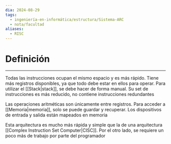 ```yaml
---
dia: 2024-08-29
tags:
  - ingeniería-en-informática/estructura/Sistema-ARC
  - nota/facultad
aliases:
  - RISC
---
```

# Definición
---
Todas las instrucciones ocupan el mismo espacio y es más rápido. Tiene más registros disponibles, ya que todo debe estar en ellos para operar. Para utilizar el [[Stack|stack]], se debe hacer de forma manual. Su set de instrucciones es más reducido, no contiene instrucciones redundantes

Las operaciones aritméticas son únicamente entre registros. Para acceder a [[Memoria|memoria]], solo se puede guardar y recuperar. Los dispositivos de entrada y salida están mapeados en memoria

Esta arquitectura es mucho más rápida y simple que la de una arquitectura [[Complex Instruction Set Computer|CISC]]. Por el otro lado, se requiere un poco más de trabajo por parte del programador